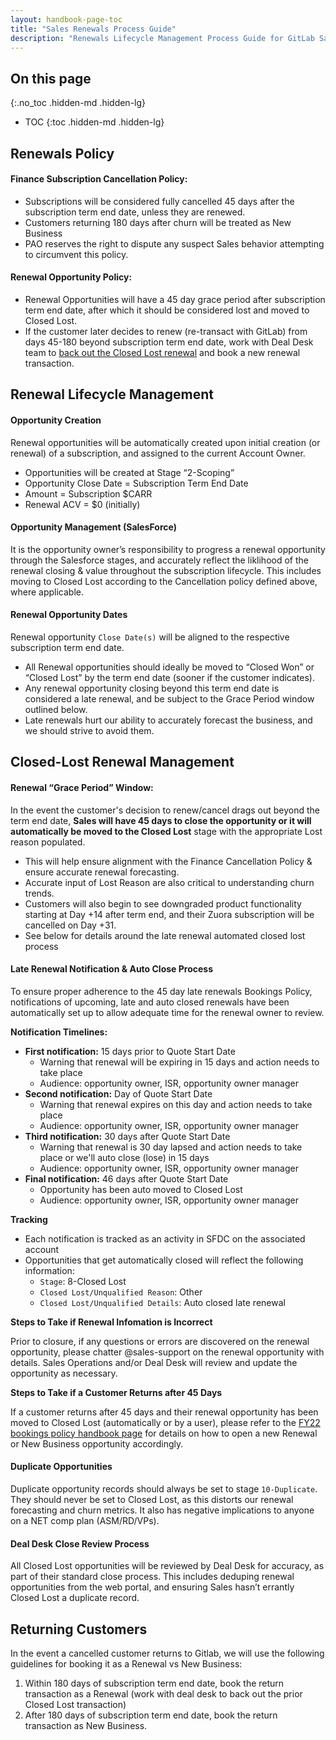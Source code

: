 ```yaml
---
layout: handbook-page-toc
title: "Sales Renewals Process Guide"
description: "Renewals Lifecycle Management Process Guide for GitLab Sales"
---
```


## On this page
{:.no_toc .hidden-md .hidden-lg}

- TOC
{:toc .hidden-md .hidden-lg}

## Renewals Policy

#### Finance Subscription Cancellation Policy: 
- Subscriptions will be considered fully cancelled 45 days after the subscription term end date, unless they are renewed.
- Customers returning 180 days after churn will be treated as New Business
- PAO reserves the right to dispute any suspect Sales behavior attempting to circumvent this policy.

#### Renewal Opportunity Policy:
- Renewal Opportunities will have a 45 day grace period after subscription term end date, after which it should be considered lost and moved to Closed Lost.
- If the customer later decides to renew (re-transact with GitLab) from days 45-180 beyond subscription term end date, work with Deal Desk team to [back out the Closed Lost renewal](https://about.gitlab.com/handbook/sales/field-operations/gtm-resources/#subscription-cancellation-policy) and book a new renewal transaction.

## Renewal Lifecycle Management
#### Opportunity Creation
Renewal opportunities will be automatically created upon initial creation (or renewal) of a subscription, and assigned to the current Account Owner.
  - Opportunities will be created at Stage “2-Scoping”
  - Opportunity Close Date = Subscription Term End Date
  - Amount = Subscription $CARR
  - Renewal ACV = $0 (initially)

#### Opportunity Management (SalesForce)
It is the opportunity owner’s responsibility to progress a renewal opportunity through the Salesforce stages, and accurately reflect the liklihood of the renewal closing & value throughout the subscription lifecycle. This includes moving to Closed Lost according to the Cancellation policy defined above, where applicable.

#### Renewal Opportunity Dates
Renewal opportunity `Close Date(s)` will be aligned to the respective subscription term end date.
- All Renewal opportunities should ideally be moved to “Closed Won” or “Closed Lost” by the term end date (sooner if the customer indicates).
- Any renewal opportunity closing beyond this term end date is considered a late renewal, and be subject to the Grace Period window outlined below.
- Late renewals hurt our ability to accurately forecast the business, and we should strive to avoid them.


## Closed-Lost Renewal Management

#### Renewal “Grace Period” Window:
In the event the customer's decision to renew/cancel drags out beyond the term end date, **Sales will have 45 days to close the opportunity or it will automatically be moved to the Closed Lost** stage with the appropriate Lost reason populated.
  - This will help ensure alignment with the Finance Cancellation Policy & ensure accurate renewal forecasting.
  - Accurate input of Lost Reason are also critical to understanding churn trends.
  - Customers will also begin to see downgraded product functionality starting at Day +14 after term end, and their  Zuora subscription will be cancelled on Day +31. 
  - See below for details around the late renewal automated closed lost process

#### Late Renewal Notification & Auto Close Process
To ensure proper adherence to the 45 day late renewals Bookings Policy, notifications of upcoming, late and auto closed renewals have been automatically set up to allow adequate time for the renewal owner to review. 

**Notification Timelines:** 
- **First notification:** 15 days prior to Quote Start Date
  - Warning that renewal will be expiring in 15 days and action needs to take place
  - Audience: opportunity owner, ISR, opportunity owner manager
- **Second notification:** Day of Quote Start Date
  - Warning that renewal expires on this day and action needs to take place
  - Audience: opportunity owner, ISR, opportunity owner manager
- **Third notification:** 30 days after Quote Start Date
  - Warning that renewal is 30 day lapsed and action needs to take place or we'll auto close (lose) in 15 days
  - Audience: opportunity owner, ISR, opportunity owner manager
- **Final notification:** 46 days after Quote Start Date
  - Opportunity has been auto moved to Closed Lost
  - Audience: opportunity owner, ISR, opportunity owner manager

**Tracking**
- Each notification is tracked as an activity in SFDC on the associated account
- Opportunities that get automatically closed will reflect the following information:
  - `Stage`: 8-Closed Lost
  - `Closed Lost/Unqualified Reason`: Other
  - `Closed Lost/Unqualified Details`: Auto closed late renewal

**Steps to Take if Renewal Infomation is Incorrect**

Prior to closure, if any questions or errors are discovered on the renewal opportunity, please chatter @sales-support on the renewal opportunity with details.  Sales Operations and/or Deal Desk will review and update the opportunity as necessary. 

**Steps to Take if a Customer Returns after 45 Days**

If a customer returns after 45 days and their renewal opportunity has been moved to Closed Lost (automatically or by a user), please refer to the [FY22 bookings policy handbook page](https://about.gitlab.com/handbook/sales/field-operations/order-processing/#fy22-bookings-policy) for details on how to open a new Renewal or New Business opportunity accordingly.

#### Duplicate Opportunities
Duplicate opportunity records should always be set to stage `10-Duplicate`. They should never be set to Closed Lost, as this distorts our renewal forecasting and churn metrics. It also has negative implications to anyone on a NET comp plan (ASM/RD/VPs).

#### Deal Desk Close Review Process
All Closed Lost opportunities will be reviewed by Deal Desk for accuracy, as part of their standard close process. This includes deduping renewal opportunities from the web portal, and ensuring Sales hasn’t errantly Closed Lost a duplicate record.

## Returning Customers

In the event a cancelled customer returns to Gitlab, we will use the following guidelines for booking it as a Renewal vs New Business:
1. Within 180 days of subscription term end date, book the return transaction as a Renewal (work with deal desk to back out the prior Closed Lost transaction)
1. After 180 days of subscription term end date, book the return transaction as New Business.
